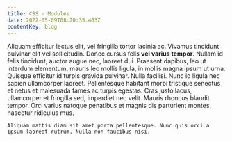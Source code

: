 ```yaml
---
title: CSS - Modules
date: 2022-05-09T08:20:35.463Z
contentKey: blog
---
```



Aliquam efficitur lectus elit, vel fringilla tortor lacinia ac. Vivamus tincidunt pulvinar elit vel sollicitudin. Donec cursus felis **vel varius tempor**. Nullam id felis tincidunt, auctor augue nec, laoreet dui. Praesent dapibus, leo ut interdum elementum, mauris leo mollis ligula, in mollis magna ipsum ut urna. Quisque efficitur id turpis gravida pulvinar. Nulla facilisi. Nunc id ligula nec sapien ullamcorper laoreet. Pellentesque habitant morbi tristique senectus et netus et malesuada fames ac turpis egestas. Cras justo lacus, ullamcorper et fringilla sed, imperdiet nec velit. Mauris rhoncus blandit tempor. Orci varius natoque penatibus et magnis dis parturient montes, nascetur ridiculus mus.

`Aliquam mattis diam sit amet porta pellentesque. Nunc quis orci a ipsum laoreet rutrum. Nulla non faucibus nisi.`